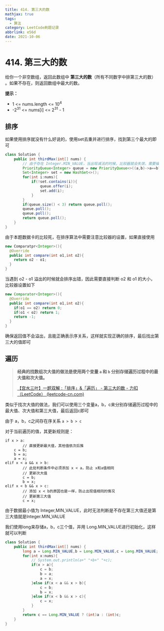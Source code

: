 ```yaml
---
title: 414. 第三大的数
mathjax: true
tags:
  - 算法
category: LeetCode刷题记录
abbrlink: e56d
date: 2021-10-06
---
```

# 414. 第三大的数

给你一个非空数组，返回此数组中 **第三大的数**（所有不同数字中排第三大的数） 。如果不存在，则返回数组中最大的数。

**提示：**

- 1 <= nums.length <= 10<sup>4</sup>
- -2<sup>31</sup> <= nums[i] <= 2<sup>31</sup> - 1

<!-- more -->

## 排序

如果使用排序就没有什么好说的，使用set去重并进行排序，找到第三个最大的即可

```java
class Solution {
    public int thirdMax(int[] nums) {
        // 由于存在 Integer.MIN_VALUE，当出现减法的时候，比较器就会失效，需要操作一下
        PriorityQueue<Integer> queue = new PriorityQueue<>((a,b)->a==b?0:(a>b?-1:1));
        Set<Integer> set = new HashSet<>();
        for(int i:nums){
            if(!set.contains(i)){
                queue.offer(i);
                set.add(i);
            }
        }
        if(queue.size() < 3) return queue.poll();
        queue.poll();
        queue.poll();
        return queue.poll();
    }
}
```

由于本题数据卡的比较死，在排序算法中需要注意比较器的设置，如果直接使用 

```java
new Comparatpr<Integer>(){
  @Override
  public int compare(int o1,int o2){
    return o2 - o1;
  }
}
```

当遇到 o2 - o1 溢出的时候就会排序出错，因此需要直接判断 o2 和 o1 的大小，比较器设置如下

```java
new Comparator<Integer>(){
  @Override
  public int compare(int o1,int o2){
    if(o1 == o2) return 0;
    if(o1 < o2) return 1;
    return -1;
  }
}
```

确保返回值不会溢出，且能正确表示序关系，这样就实现正确的排序，最后找出第三大的值即可

## 遍历

> **经典的找数组次大值的做法是使用两个变量 `a` 和 `b` 分别存储遍历过程中的最大值和次大值。**
>
> [【宫水三叶】一题双解 :「排序」&「遍历」 - 第三大的数 - 力扣（LeetCode） (leetcode-cn.com)](https://leetcode-cn.com/problems/third-maximum-number/solution/gong-shui-san-xie-yi-ti-shuang-jie-pai-x-pmln/)

类似于找次大值的做法，我们可以使用三个变量a，b，c来分别存储遍历过程中的最大值、次大值和第三大值，最后返回c即可

由于 a，b，c之间存在序关系 `a > b > c`

对于当前遍历的值，其更新规则是：

```
if x > a:
		// 直接更新最大值，其他值依次后推
    c = b;
    b = a;
    a = x;
elif x < a && x > b:
		// 此处判断条件中必须添加 x < a，防止 x和a值相同
		// 更新次大值
		c = b;
		b = x;
elif x < b && x > c:
		// 添加 x < b的原因也是一样，防止出现值相同的情况
		// 更新第三大值
		c = x;
```

由于数据最小值为 Integer,MIN_VALUE，此时无法判断是不存在第三大值还是第三大值就是Integer.MIN_VALUE

我们使用long来存储a，b，c三个值，并用 Long.MIN_VALUE进行初始化，这样就可以判断

```java
class Solution {
    public int thirdMax(int[] nums) {
        long a = Long.MIN_VALUE,b = Long.MIN_VALUE,c = Long.MIN_VALUE;
        for(int x:nums){
            // System.out.println(a+" "+b+" "+c);
            if(x > a){
                c = b;
                b = a;
                a = x;
            }else if(x < a && x > b){
                c = b;
                b = x;
            }else if(x < b && x > c){
                c = x;
            }
        }
        return c == Long.MIN_VALUE ? (int)a : (int)c;
    }
}
```



